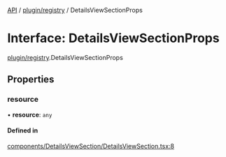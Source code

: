 [API](../API.md) / [plugin/registry](../modules/plugin_registry.md) / DetailsViewSectionProps

# Interface: DetailsViewSectionProps

[plugin/registry](../modules/plugin_registry.md).DetailsViewSectionProps

## Properties

### resource

• **resource**: `any`

#### Defined in

[components/DetailsViewSection/DetailsViewSection.tsx:8](https://github.com/kubernetes-sigs/headlamp/blob/072d2509b/frontend/src/components/DetailsViewSection/DetailsViewSection.tsx#L8)
